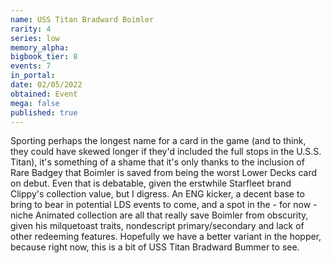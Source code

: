 ```yaml
---
name: USS Titan Bradward Boimler
rarity: 4
series: low
memory_alpha:
bigbook_tier: 8
events: 7
in_portal:
date: 02/05/2022
obtained: Event
mega: false
published: true
---
```


Sporting perhaps the longest name for a card in the game (and to think, they could have skewed longer if they'd included the full stops in the U.S.S. Titan), it's something of a shame that it's only thanks to the inclusion of Rare Badgey that Boimler is saved from being the worst Lower Decks card on debut. Even that is debatable, given the erstwhile Starfleet brand Clippy's collection value, but I digress. An ENG kicker, a decent base to bring to bear in potential LDS events to come, and a spot in the - for now - niche Animated collection are all that really save Boimler from obscurity, given his milquetoast traits, nondescript primary/secondary and lack of other redeeming features. Hopefully we have a better variant in the hopper, because right now, this is a bit of USS Titan Bradward Bummer to see.
